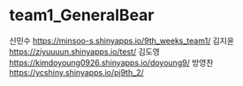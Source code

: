# team1_GeneralBear
 
신민수 https://minsoo-s.shinyapps.io/9th_weeks_team1/
김지윤 https://ziyuuuun.shinyapps.io/test/
김도영 https://kimdoyoung0926.shinyapps.io/doyoung9/
방영찬 https://ycshiny.shinyapps.io/pj9th_2/
